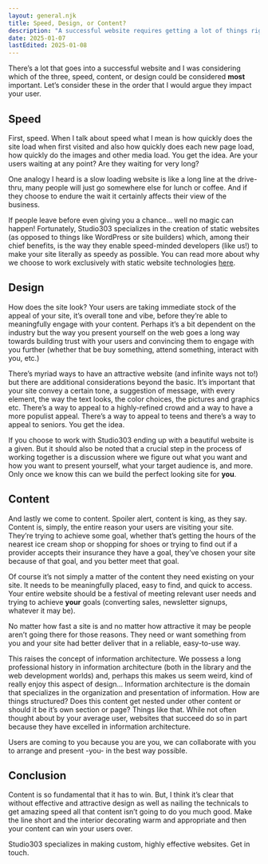 ```yaml
---
layout: general.njk
title: Speed, Design, or Content?
description: "A successful website requires getting a lot of things right. "
date: 2025-01-07
lastEdited: 2025-01-08
---
```

There’s a lot that goes into a successful website and I was considering which of the three, speed, content, or design could be considered **most** important. 
Let’s consider these in the order that I would argue they impact your user.

## Speed

First, speed. When I talk about speed what I mean is how quickly does the site load when first visited and also how quickly does each new page load, how quickly do the images and other media load. You get the idea. Are your users waiting at any point? Are they waiting for very long?

One analogy I heard is a slow loading website is like a long line at the drive-thru, many people will just go somewhere else for lunch or coffee. And if they choose to endure the wait it certainly affects their view of the business.

If people leave before even giving you a chance… well no magic can happen! Fortunately, Studio303 specializes in the creation of static websites (as opposed to things like WordPress or site builders) which, among their chief benefits, is the way they enable speed-minded developers (like us!) to make your site literally as speedy as possible. You can read more about why we choose to work exclusively with static website technologies [here](/articles/why-we-build-static-websites/).

## Design

How does the site look? Your users are taking immediate stock of the appeal of your site, it’s overall tone and vibe, before they’re able to meaningfully engage with your content. Perhaps it’s a bit dependent on the industry but the way you present yourself on the web goes a long way towards building trust with your users and convincing them to engage with you further (whether that be buy something, attend something, interact with you, etc.)

There’s myriad ways to have an attractive website (and infinite ways not to!) but there are additional considerations beyond the basic. It’s important that your site convey a certain tone, a suggestion of message, with every element, the way the text looks, the color choices, the pictures and graphics etc. There’s a way to appeal to a highly-refined crowd and a way to have a more populist appeal. There’s a way to appeal to teens and there’s a way to appeal to seniors. You get the idea. 

If you choose to work with Studio303 ending up with a beautiful website is a given. But it should also be noted that a crucial step in the process of working together is a discussion where we figure out what you want and how you want to present yourself, what your target audience is, and more. Only once we know this can we build the perfect looking site for **you**.

## Content

And lastly we come to content. Spoiler alert, content is king, as they say. Content is, simply, the entire reason your users are visiting your site. They’re trying to achieve some goal, whether that’s getting the hours of the nearest ice cream shop or shopping for shoes or trying to find out if a provider accepts their insurance they have a goal, they’ve chosen your site because of that goal, and you better meet that goal. 

Of course it’s not simply a matter of the content they need existing on your site. It needs to be meaningfully placed, easy to find, and quick to access. Your entire website should be a festival of meeting relevant user needs and trying to achieve **your** goals (converting sales, newsletter signups, whatever it may be). 

No matter how fast a site is and no matter how attractive it may be people aren’t going there for those reasons. They need or want something from you and your site had better deliver that in a reliable, easy-to-use way.

This raises the concept of information architecture. We possess a long professional history in information architecture (both in the library and the web development worlds) and, perhaps this makes us seem weird, kind of really enjoy this aspect of design… Information architecture is the domain that specializes in the organization and presentation of information. How are things structured? Does this content get nested under other content or should it be it’s own section or page? Things like that. While not often thought about by your average user, websites that succeed do so in part because they have excelled in information architecture.

Users are coming to you because you are you, we can collaborate with you to arrange and present -you- in the best way possible.

## Conclusion

Content is so fundamental that it has to win. But, I think it’s clear that without effective and attractive design as well as nailing the technicals to get amazing speed all that content isn’t going to do you much good. Make the line short and the interior decorating warm and appropriate and then your content can win your users over.

Studio303 specializes in making custom, highly effective websites. Get in touch.